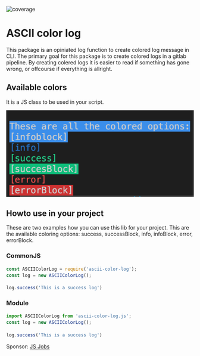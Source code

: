![coverage](https://img.shields.io/badge/coverage-100%25-green)

# ASCII color log 
This package is an opiniated log function to create colored log message in CLI. The primary goal for this package is to create colored logs in a gitlab pipeline. By creating colered logs it is easier to read if something has gone wrong, or offcourse if everything is allright.

## Available colors
It is a JS class to be used in your script.

![available colors](available_colors.png)


## Howto use in your project
These are two examples how you can use this lib for your project. This are the available coloring options: success, successBlock, info, infoBlock, error, errorBlock.

### CommonJS
```javascript
const ASCIIColorLog = require('ascii-color-log');
const log = new ASCIIColorLog();

log.success('This is a success log')
```


### Module
```javascript
import ASCIIColorLog from 'ascii-color-log.js';
const log = new ASCIIColorLog();

log.success('This is a success log')
```
Sponsor: [JS Jobs](https://js-jobs.com)
